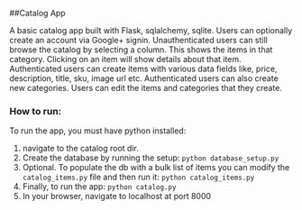 ##Catalog App

A basic catalog app built with Flask, sqlalchemy, sqlite. Users can optionally create an account via Google+ signin. Unauthenticated users can still browse the catalog by selecting a column. This shows the items in that category. Clicking on an item will show details about that item. Authenticated users can create items with various data fields like, price, description, title, sku, image url etc. Authenticated users can also create new categories. Users can edit the items and categories that they create. 


### How to run:

To run the app, you must have python installed:
1. navigate to the catalog root dir.
2. Create the database by running the setup: `python database_setup.py`
3. Optional. To populate the db with a bulk list of items you can modify the `catalog_items.py` file and then run it: `python catalog_items.py`
4. Finally, to run the app: `python catalog.py` 
5. In your browser, navigate to localhost at port 8000

